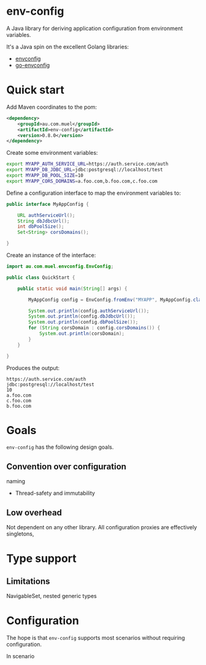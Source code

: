 # env-config

A Java library for deriving application configuration from environment variables.

It's a Java spin on the excellent Golang libraries:
* [envconfig](https://github.com/kelseyhightower/envconfig)
* [go-envconfig](https://github.com/sethvargo/go-envconfig)

# Quick start

Add Maven coordinates to the pom:

```xml
<dependency>
    <groupId>au.com.muel</groupId>
    <artifactId>env-config</artifactId>
    <version>0.8.0</version>
</dependency>
```

Create some environment variables:

```bash
export MYAPP_AUTH_SERVICE_URL=https://auth.service.com/auth
export MYAPP_DB_JDBC_URL=jdbc:postgresql://localhost/test
export MYAPP_DB_POOL_SIZE=10
export MYAPP_CORS_DOMAINS=a.foo.com,b.foo.com,c.foo.com
```

Define a configuration interface to map the environment variables to:

```java
public interface MyAppConfig {

    URL authServiceUrl();
    String dbJdbcUrl();
    int dbPoolSize();
    Set<String> corsDomains();

}
```

Create an instance of the interface:

```java
import au.com.muel.envconfig.EnvConfig;

public class QuickStart {

    public static void main(String[] args) {

        MyAppConfig config = EnvConfig.fromEnv("MYAPP", MyAppConfig.class);

        System.out.println(config.authServiceUrl());
        System.out.println(config.dbJdbcUrl());
        System.out.println(config.dbPoolSize());
        for (String corsDomain : config.corsDomains()) {
            System.out.println(corsDomain);
        }
    }

}
```

Produces the output:

```
https://auth.service.com/auth
jdbc:postgresql://localhost/test
10
a.foo.com
c.foo.com
b.foo.com
```

# Goals

`env-config` has the following design goals.

## Convention over configuration
naming

* Thread-safety and immutability

## Low overhead

Not dependent on any other library. All configuration proxies are effectively singletons, 

# Type support

## Limitations

NavigableSet, nested generic types

# Configuration

The hope is that `env-config` supports most scenarios without requiring configuration.




In scenario

